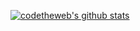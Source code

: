 [![codetheweb's github stats](https://github-readme-stats.vercel.app/api?username=codetheweb)](https://github.com/anuraghazra/github-readme-stats)
